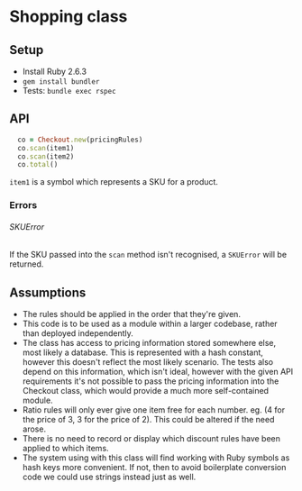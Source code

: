 # Shopping class

## Setup

- Install Ruby 2.6.3
- `gem install bundler`
-  Tests: `bundle exec rspec`

## API

```ruby
  co = Checkout.new(pricingRules)
  co.scan(item1)
  co.scan(item2)
  co.total()
```

`item1` is a symbol which represents a SKU for a product.

### Errors

###### SKUError
If the SKU passed into the `scan` method isn't recognised, a `SKUError` will be returned.

## Assumptions

- The rules should be applied in the order that they're given.
- This code is to be used as a module within a larger codebase, rather than deployed independently.
- The class has access to pricing information stored somewhere else, most likely a database. This is represented with a hash constant, however this doesn't reflect the most likely scenario. The tests also depend on this information, which isn't ideal, however with the given API requirements it's not possible to pass the pricing information into the Checkout class, which would provide a much more self-contained module.
- Ratio rules will only ever give one item free for each number. eg. (4 for the price of 3, 3 for the price of 2). This could be altered if the need arose.
- There is no need to record or display which discount rules have been applied to which items.
- The system using with this class will find working with Ruby symbols as hash keys more convenient. If not, then to avoid boilerplate conversion code we could use strings instead just as well.
